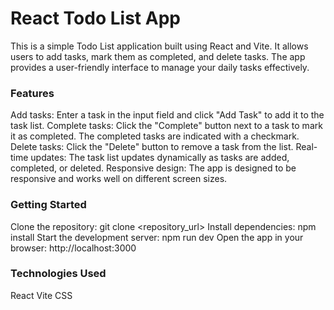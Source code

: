 # React Todo List App
This is a simple Todo List application built using React and Vite. It allows users to add tasks, mark them as completed, and delete tasks. The app provides a user-friendly interface to manage your daily tasks effectively.

### Features
Add tasks: Enter a task in the input field and click "Add Task" to add it to the task list.
Complete tasks: Click the "Complete" button next to a task to mark it as completed. The completed tasks are indicated with a checkmark.
Delete tasks: Click the "Delete" button to remove a task from the list.
Real-time updates: The task list updates dynamically as tasks are added, completed, or deleted.
Responsive design: The app is designed to be responsive and works well on different screen sizes.

### Getting Started
Clone the repository: git clone <repository_url>
Install dependencies: npm install
Start the development server: npm run dev
Open the app in your browser: http://localhost:3000

### Technologies Used
React
Vite
CSS
